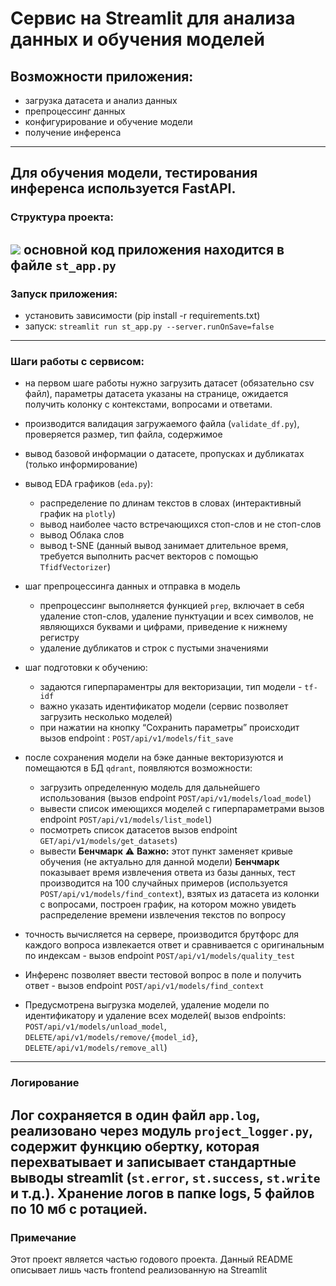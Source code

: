# Сервис на Streamlit для анализа данных и обучения моделей

## Возможности приложения:

* загрузка датасета и анализ данных
* препроцессинг данных
* конфигурирование и обучение модели
* получение инференса
---------
Для обучения модели, тестирования инференса используется FastAPI.
---------
### Структура проекта:
![](image.png)<!-- {"width":215} -->
основной код приложения находится в файле `st_app.py`
---------
### Запуск приложения:

- установить зависимости (pip install -r requirements.txt)
- запуск:
 `streamlit run st_app.py --server.runOnSave=false`
---------
### Шаги работы с сервисом:

- на первом шаге работы нужно загрузить датасет (обязательно csv файл), параметры датасета указаны на странице, ожидается получить колонку с контекстами, вопросами и ответами.
- производится валидация загружаемого файла (`validate_df.py`), проверяется размер, тип файла, содержимое
- вывод базовой информации о датасете, пропусках и дубликатах (только информирование)
- вывод EDA графиков (`eda.py`):<!-- {"fold":true} -->
  - распределение по длинам текстов в словах (интерактивный график на `plotly`)
  - вывод наиболее часто встречающихся стоп-слов и не стоп-слов
  - вывод Облака слов
  - вывод t-SNE (данный вывод занимает длительное время, требуется выполнить расчет векторов с помощью `TfidfVectorizer`)
- шаг препроцессинга данных и отправка в модель
  - препроцессинг выполняется функцией `prep`, включает в себя удаление стоп-слов, удаление пунктуации и всех символов, не являющихся буквами и цифрами, приведение к нижнему регистру
  - удаление дубликатов и строк с пустыми значениями
- шаг подготовки к обучению:
  - задаются гиперпараментры для векторизации, тип модели -  `tf-idf`
  - важно указать идентификатор модели (сервис позволяет загрузить несколько моделей)
  - при нажатии на кнопку “Сохранить параметры” происходит вызов endpoint : `POST/api/v1/models/fit_save`
- после сохранения модели на бэке данные векторизуются и помещаются в БД `qdrant`, появляются возможности:
  - загрузить определенную модель для дальнейшего использования (вызов endpoint `POST/api/v1/models/load_model`)
  - вывести список имеющихся моделей с гиперпараметрами вызов endpoint `POST/api/v1/models/list_model`)
  - посмотреть список датасетов вызов endpoint `GET/api/v1/models/get_datasets`)
  - вывести **Бенчмарк** 
  ⚠️ **Важно:** этот пункт заменяет кривые обучения (не актуально для данной модели)  **Бенчмарк** показывает время извлечения ответа из базы данных, тест производится на 100 случайных примеров (используется `POST/api/v1/models/find_context`), взятых из датасета из колонки с вопросами, построен график, на котором можно увидеть распределение времени извлечения текстов по вопросу
- точность вычисляется на сервере, производится брутфорс для каждого вопроса извлекается ответ и сравнивается с оригинальным по индексам - вызов endpoint `POST/api/v1/models/quality_test`

- Инференс позволяет ввести тестовой вопрос в поле и получить ответ - вызов endpoint `POST/api/v1/models/find_context`
- Предусмотрена выгрузка моделей,  удаление модели по идентификатору и удаление всех моделей( вызов endpoints: `POST/api/v1/models/unload_model`, `DELETE/api/v1/models/remove/{model_id}`, `DELETE/api/v1/models/remove_all`)
---------
### Логирование 
Лог сохраняется в один файл `app.log`, реализовано через модуль `project_logger.py`, содержит функцию обертку, которая перехватывает и записывает стандартные выводы streamlit (`st.error`, `st.success`, `st.write` и т.д.).  Хранение логов в папке logs, 5 файлов по 10 мб с ротацией.
---------
### Примечание
Этот проект является частью годового проекта. Данный README описывает лишь часть frontend реализованную на Streamlit

  


